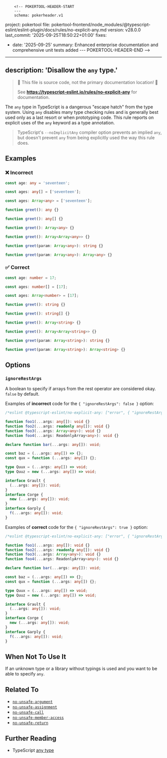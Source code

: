         <!-- POKERTOOL-HEADER-START
        ---
        schema: pokerheader.v1
project: pokertool
file: pokertool-frontend/node_modules/@typescript-eslint/eslint-plugin/docs/rules/no-explicit-any.md
version: v28.0.0
last_commit: '2025-09-25T18:50:22+01:00'
fixes:
- date: '2025-09-25'
  summary: Enhanced enterprise documentation and comprehensive unit tests added
        ---
        POKERTOOL-HEADER-END -->
---
description: 'Disallow the `any` type.'
---

> 🛑 This file is source code, not the primary documentation location! 🛑
>
> See **https://typescript-eslint.io/rules/no-explicit-any** for documentation.

The `any` type in TypeScript is a dangerous "escape hatch" from the type system.
Using `any` disables many type checking rules and is generally best used only as a last resort or when prototyping code.
This rule reports on explicit uses of the `any` keyword as a type annotation.

> TypeScript's `--noImplicitAny` compiler option prevents an implied `any`, but doesn't prevent `any` from being explicitly used the way this rule does.

## Examples

<!--tabs-->

### ❌ Incorrect

```ts
const age: any = 'seventeen';
```

```ts
const ages: any[] = ['seventeen'];
```

```ts
const ages: Array<any> = ['seventeen'];
```

```ts
function greet(): any {}
```

```ts
function greet(): any[] {}
```

```ts
function greet(): Array<any> {}
```

```ts
function greet(): Array<Array<any>> {}
```

```ts
function greet(param: Array<any>): string {}
```

```ts
function greet(param: Array<any>): Array<any> {}
```

### ✅ Correct

```ts
const age: number = 17;
```

```ts
const ages: number[] = [17];
```

```ts
const ages: Array<number> = [17];
```

```ts
function greet(): string {}
```

```ts
function greet(): string[] {}
```

```ts
function greet(): Array<string> {}
```

```ts
function greet(): Array<Array<string>> {}
```

```ts
function greet(param: Array<string>): string {}
```

```ts
function greet(param: Array<string>): Array<string> {}
```

## Options

### `ignoreRestArgs`

A boolean to specify if arrays from the rest operator are considered okay. `false` by default.

Examples of **incorrect** code for the `{ "ignoreRestArgs": false }` option:

```ts
/*eslint @typescript-eslint/no-explicit-any: ["error", { "ignoreRestArgs": false }]*/

function foo1(...args: any[]): void {}
function foo2(...args: readonly any[]): void {}
function foo3(...args: Array<any>): void {}
function foo4(...args: ReadonlyArray<any>): void {}

declare function bar(...args: any[]): void;

const baz = (...args: any[]) => {};
const qux = function (...args: any[]) {};

type Quux = (...args: any[]) => void;
type Quuz = new (...args: any[]) => void;

interface Grault {
  (...args: any[]): void;
}
interface Corge {
  new (...args: any[]): void;
}
interface Garply {
  f(...args: any[]): void;
}
```

Examples of **correct** code for the `{ "ignoreRestArgs": true }` option:

```ts
/*eslint @typescript-eslint/no-explicit-any: ["error", { "ignoreRestArgs": true }]*/

function foo1(...args: any[]): void {}
function foo2(...args: readonly any[]): void {}
function foo3(...args: Array<any>): void {}
function foo4(...args: ReadonlyArray<any>): void {}

declare function bar(...args: any[]): void;

const baz = (...args: any[]) => {};
const qux = function (...args: any[]) {};

type Quux = (...args: any[]) => void;
type Quuz = new (...args: any[]) => void;

interface Grault {
  (...args: any[]): void;
}
interface Corge {
  new (...args: any[]): void;
}
interface Garply {
  f(...args: any[]): void;
}
```

## When Not To Use It

If an unknown type or a library without typings is used
and you want to be able to specify `any`.

## Related To

- [`no-unsafe-argument`](./no-unsafe-argument.md)
- [`no-unsafe-assignment`](./no-unsafe-assignment.md)
- [`no-unsafe-call`](./no-unsafe-call.md)
- [`no-unsafe-member-access`](./no-unsafe-member-access.md)
- [`no-unsafe-return`](./no-unsafe-return.md)

## Further Reading

- TypeScript [any type](https://www.typescriptlang.org/docs/handbook/basic-types.html#any)
